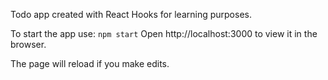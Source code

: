 Todo app created with React Hooks for learning purposes.

To start the app use: `npm start`
Open http://localhost:3000 to view it in the browser.

The page will reload if you make edits.

